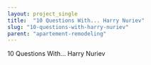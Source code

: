 ```yaml
---
layout: project_single
title:  "10 Questions With... Harry Nuriev"
slug: "10-questions-with-harry-nuriev"
parent: "apartement-remodeling"
---
```

10 Questions With... Harry Nuriev